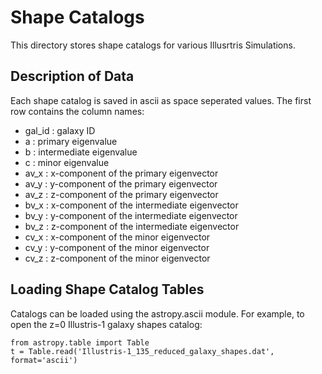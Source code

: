 # Shape Catalogs

This directory stores shape catalogs for various Illusrtris Simulations.

## Description of Data
  
Each shape catalog is saved in ascii as space seperated values.  The first row contains the column names:

* gal_id : galaxy ID 
* a : primary eigenvalue
* b : intermediate eigenvalue
* c : minor eigenvalue
* av_x : x-component of the primary eigenvector
* av_y : y-component of the primary eigenvector
* av_z : z-component of the primary eigenvector
* bv_x : x-component of the intermediate eigenvector
* bv_y : y-component of the intermediate eigenvector
* bv_z : z-component of the intermediate eigenvector
* cv_x : x-component of the minor eigenvector
* cv_y : y-component of the minor eigenvector
* cv_z : z-component of the minor eigenvector

## Loading Shape Catalog Tables

Catalogs can be loaded using the astropy.ascii module.
For example, to open the z=0 Illustris-1 galaxy shapes catalog:

```
from astropy.table import Table
t = Table.read('Illustris-1_135_reduced_galaxy_shapes.dat', format='ascii')
```


